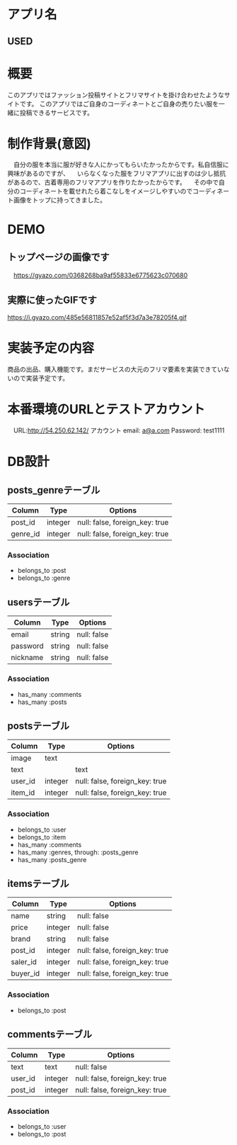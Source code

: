 # アプリ名 
## USED
# 概要
このアプリではファッション投稿サイトとフリマサイトを掛け合わせたようなサイトです。
このアプリではご自身のコーディネートとご自身の売りたい服を一緒に投稿できるサービスです。
# 制作背景(意図)
　自分の服を本当に服が好きな人にかってもらいたかったからです。私自信服に興味があるのですが、
　いらなくなった服をフリマアプリに出すのは少し抵抗があるので、古着専用のフリマアプリを作りたかったからです。
　その中で自分のコーディネートを載せれたら着こなしをイメージしやすいのでコーディネート画像をトップに持ってきました。
# DEMO
## トップページの画像です
　https://gyazo.com/0368268ba9af55833e6775623c070680
## 実際に使ったGIFです
  https://i.gyazo.com/485e56811857e52af5f3d7a3e78205f4.gif
# 実装予定の内容
  商品の出品、購入機能です。まだサービスの大元のフリマ要素を実装できていないので実装予定です。
# 本番環境のURLとテストアカウント
　URL:http://54.250.62.142/
  アカウント
  email: a@a.com
  Password: test1111
# DB設計
## posts_genreテーブル
|Column|Type|Options|
|------|----|-------|
|post_id|integer|null: false, foreign_key: true|
|genre_id|integer|null: false, foreign_key: true|
### Association
- belongs_to :post
- belongs_to :genre

## usersテーブル
|Column|Type|Options|
|------|----|-------|
|email|string|null: false|
|password|string|null: false|
|nickname|string|null: false|
### Association
- has_many :comments
- has_many :posts


## postsテーブル
|Column|Type|Options|
|------|----|-------|
|image|text||
|text||text|
|user_id|integer|null: false, foreign_key: true|
|item_id|integer|null: false, foreign_key: true|
### Association
- belongs_to :user
- belongs_to :item
- has_many   :comments
- has_many :genres, through: :posts_genre
- has_many   :posts_genre


## itemsテーブル
|Column|Type|Options|
|------|----|-------|
|name|string|null: false|
|price|integer|null: false|
|brand|string|null: false|
|post_id|integer|null: false, foreign_key: true|
|saler_id|integer|null: false, foreign_key: true|
|buyer_id|integer|null: false, foreign_key: true|
### Association
- belongs_to :post

## commentsテーブル
|Column|Type|Options|
|------|----|-------|
|text|text|null: false|
|user_id|integer|null: false, foreign_key: true|
|post_id|integer|null: false, foreign_key: true|
### Association
- belongs_to :user
- belongs_to :post

